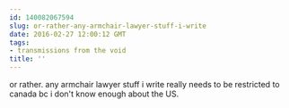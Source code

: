 ```yaml
---
id: 140082067594
slug: or-rather-any-armchair-lawyer-stuff-i-write
date: 2016-02-27 12:00:12 GMT
tags:
- transmissions from the void
title: ''
---
```


or rather. any armchair lawyer stuff i write really needs to be restricted to canada bc i don't know enough about the US.